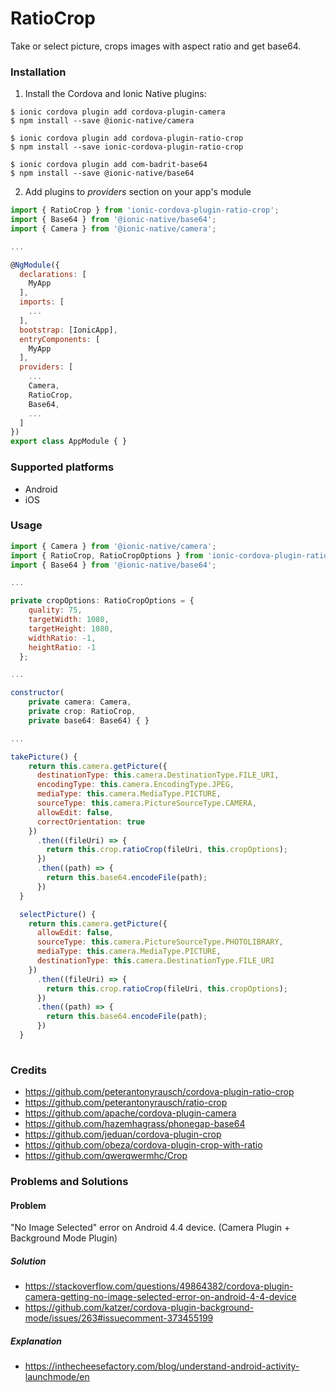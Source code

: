 # RatioCrop
Take or select picture, crops images with aspect ratio and get base64.

### Installation
1. Install the Cordova and Ionic Native plugins:
```
$ ionic cordova plugin add cordova-plugin-camera
$ npm install --save @ionic-native/camera

$ ionic cordova plugin add cordova-plugin-ratio-crop
$ npm install --save ionic-cordova-plugin-ratio-crop

$ ionic cordova plugin add com-badrit-base64
$ npm install --save @ionic-native/base64
```

2. Add plugins to _providers_ section on your app's module
```js
import { RatioCrop } from 'ionic-cordova-plugin-ratio-crop';
import { Base64 } from '@ionic-native/base64';
import { Camera } from '@ionic-native/camera';

...

@NgModule({
  declarations: [
    MyApp
  ],
  imports: [
    ...
  ],
  bootstrap: [IonicApp],
  entryComponents: [
    MyApp
  ],
  providers: [
    ...
    Camera,
    RatioCrop,
    Base64,
    ...
  ]
})
export class AppModule { }
```

### Supported platforms
* Android
* iOS

### Usage

```js
import { Camera } from '@ionic-native/camera';
import { RatioCrop, RatioCropOptions } from 'ionic-cordova-plugin-ratio-crop';
import { Base64 } from '@ionic-native/base64';

...

private cropOptions: RatioCropOptions = {
    quality: 75,
    targetWidth: 1080,
    targetHeight: 1080,
    widthRatio: -1,
    heightRatio: -1
  };

... 

constructor(
    private camera: Camera,
    private crop: RatioCrop,
    private base64: Base64) { }

...

takePicture() {
    return this.camera.getPicture({
      destinationType: this.camera.DestinationType.FILE_URI,
      encodingType: this.camera.EncodingType.JPEG,
      mediaType: this.camera.MediaType.PICTURE,
      sourceType: this.camera.PictureSourceType.CAMERA,
      allowEdit: false,
      correctOrientation: true
    })
      .then((fileUri) => {
        return this.crop.ratioCrop(fileUri, this.cropOptions);
      })
      .then((path) => {
        return this.base64.encodeFile(path);
      })
  }

  selectPicture() {
    return this.camera.getPicture({
      allowEdit: false,
      sourceType: this.camera.PictureSourceType.PHOTOLIBRARY,
      mediaType: this.camera.MediaType.PICTURE,
      destinationType: this.camera.DestinationType.FILE_URI
    })
      .then((fileUri) => {
        return this.crop.ratioCrop(fileUri, this.cropOptions);
      })
      .then((path) => {
        return this.base64.encodeFile(path);
      })
  }
  
```

### Credits
- https://github.com/peterantonyrausch/cordova-plugin-ratio-crop
- https://github.com/peterantonyrausch/ratio-crop
- https://github.com/apache/cordova-plugin-camera
- https://github.com/hazemhagrass/phonegap-base64
- https://github.com/jeduan/cordova-plugin-crop
- https://github.com/obeza/cordova-plugin-crop-with-ratio
- https://github.com/qwerqwermhc/Crop


### Problems and Solutions
#### Problem 
"No Image Selected" error on Android 4.4 device. (Camera Plugin + Background Mode Plugin)
##### Solution
- https://stackoverflow.com/questions/49864382/cordova-plugin-camera-getting-no-image-selected-error-on-android-4-4-device
- https://github.com/katzer/cordova-plugin-background-mode/issues/263#issuecomment-373455199
##### Explanation
- https://inthecheesefactory.com/blog/understand-android-activity-launchmode/en
